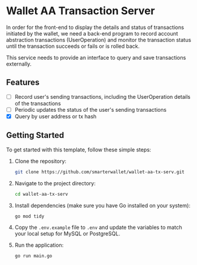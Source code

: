 # Wallet AA Transaction Server

In order for the front-end to display the details and status of transactions initiated by the wallet, we need a back-end program to record account abstraction transactions (UserOperation) and monitor the transaction status until the transaction succeeds or fails or is rolled back.

This service needs to provide an interface to query and save transactions externally.

## Features

- [ ] Record user's sending transactions, including the UserOperation details of the transactions
- [ ] Periodic updates the status of the user's sending transactions
- [x] Query by user address or tx hash

## Getting Started

To get started with this template, follow these simple steps:

1. Clone the repository:
   ```bash
   git clone https://github.com/smarterwallet/wallet-aa-tx-serv.git
   ```

2. Navigate to the project directory:
   ```bash
   cd wallet-aa-tx-serv
   ```

3. Install dependencies (make sure you have Go installed on your system):
   ```bash
   go mod tidy
   ```

4. Copy the `.env.example` file to `.env` and update the variables to match your local setup for MySQL or PostgreSQL.

5. Run the application:
   ```bash
   go run main.go
   ```